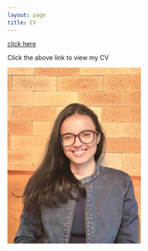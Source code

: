 ```yaml
---
layout: page
title: CV
---
```



[click here](https://maumitabhaumik.github.io/Bhaumik_CV__2023.pdf) 

Click the above link to view my CV            

<img src="CV_photo.jpg" width="300" height="396">






